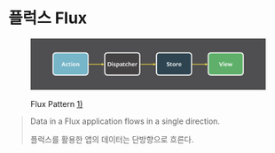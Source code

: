 # 플럭스 Flux

<figure><img src="../.gitbook/assets/flux-simple-f8-diagram-1300w.png" alt=""><figcaption><p>Flux Pattern <a href="https://facebook.github.io/flux/docs/in-depth-overview/">1)</a></p></figcaption></figure>

> Data in a Flux application flows in a single direction.
>
> 플럭스를 활용한 앱의 데이터는 단방향으로 흐른다.

